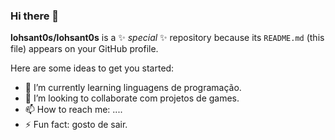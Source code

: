 ### Hi there 👋


**lohsant0s/lohsant0s** is a ✨ _special_ ✨ repository because its `README.md` (this file) appears on your GitHub profile.

Here are some ideas to get you started:

- 🌱 I’m currently learning  linguagens de programação.
- 👯 I’m looking to collaborate com projetos de games.
- 📫 How to reach me: ....
- ⚡ Fun fact: gosto de sair.

